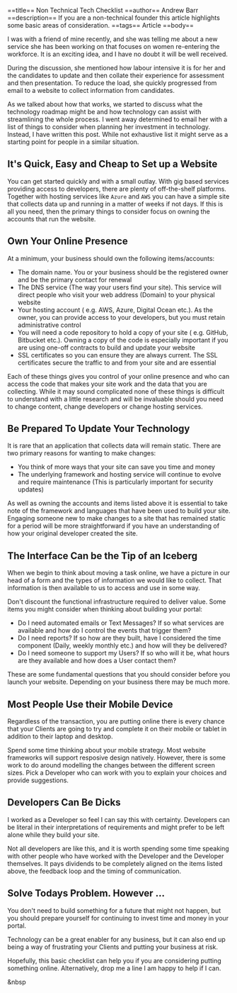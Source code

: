 ==title==
 Non Technical Tech Checklist
==author==
 Andrew Barr
==description==
 If you are a non-technical founder this article highlights some basic areas of consideration.
==tags==
 Article
==body==


I was with a friend of mine recently, and she was telling me about a new service she has been working on that focuses on women re-entering the workforce. It is an exciting idea, and I have no doubt it will be well received. 

During the discussion, she mentioned how labour intensive it is for her and the candidates to update and then collate their experience for assessment and then presentation. To reduce the load, she quickly progressed from email to a website to collect information from candidates.

As we talked about how that works, we started to discuss what the technology roadmap might be and how technology can assist with streamlining the whole process. I went away determined to email her with a list of things to consider when planning her investment in technology. Instead, I have written this post. While not exhaustive list it might serve as a starting point for people in a similar situation. 

## It's Quick, Easy and Cheap to Set up a Website

You can get started quickly and with a small outlay. With gig based services providing access to developers, there are plenty of off-the-shelf platforms. Together with hosting services like `Azure` and `AWS` you can have a simple site that collects data up and running in a matter of weeks if not days. If this is all you need, then the primary things to consider focus on owning the accounts that run the website. 

## Own Your Online Presence

At a minimum, your business should own the following items/accounts:

<ul class="list-disc ml-10 my-5">
    <li>The domain name. You or your business should be the registered owner and be the primary contact for renewal</li>
    <li>The DNS service (The way your users find your site). This service will direct people who visit your web address (Domain) to your physical website</li>
    <li>Your hosting account ( e.g. AWS, Azure, Digital Ocean etc.). As the owner, you can provide access to your developers, but you must retain administrative control</li>
    <li>You will need a code repository to hold a copy of your site ( e.g. GitHub, Bitbucket etc.). Owning a copy of the code is especially important if you are using one-off contracts to build and update your website</li>
    <li>SSL certificates so you can ensure they are always current. The SSL certificates secure the traffic to and from your site and are essential</li>
</ul>

Each of these things gives you control of your online presence and who can access the code that makes your site work and the data that you are collecting. While it may sound complicated none of these things is difficult to understand with a little research and will be invaluable should you need to change content, change developers or change hosting services. 

## Be Prepared To Update Your Technology

It is rare that an application that collects data will remain static. There are two primary reasons for wanting to make changes:

<ul class="list-disc ml-10 my-5">
    <li>You think of more ways that your site can save you time and money</li>
    <li>The underlying framework and hosting service will continue to evolve and require maintenance (This is particularly important for security updates)</li>
</ul>

As well as owning the accounts and items listed above it is essential to take note of the framework and languages that have been used to build your site. Engaging someone new to make changes to a site that has remained static for a period will be more straightforward if you have an understanding of how your original developer created the site.

## The Interface Can be the Tip of an Iceberg

When we begin to think about moving a task online, we have a picture in our head of a form and the types of information we would like to collect. That information is then available to us to access and use in some way.

Don't discount the functional infrastructure required to deliver value. Some items you might consider when thinking about building your portal:

<ul class="list-disc ml-10 my-5">
    <li>Do I need automated emails or Text Messages? If so what services are available and how do I control the events that trigger them?</li>
    <li>Do I need reports? If so how are they built, have I considered the time component (Daily, weekly monthly etc.) and how will they be delivered?</li>
    <li>Do I need someone to support my Users? If so who will it be, what hours are they available and how does a User contact them?</li>
</ul>

These are some fundamental questions that you should consider before you launch your website. Depending on your business there may be much more.

## Most People Use their Mobile Device

Regardless of the transaction, you are putting online there is every chance that your Clients are going to try and complete it on their mobile or tablet in addition to their laptop and desktop. 

Spend some time thinking about your mobile strategy. Most website frameworks will support resposive design natively. However, there is some work to do around modelling the changes between the different screen sizes. Pick a Developer who can work with you to explain your choices and provide suggestions.

## Developers Can Be Dicks

I worked as a Developer so feel I can say this with certainty. Developers can be literal in their interpretations of requirements and might prefer to be left alone while they build your site. 

Not all developers are like this, and it is worth spending some time speaking with other people who have worked with the Developer and the Developer themselves. It pays dividends to be completely aligned on the items listed above, the feedback loop and the timing of communication.

## Solve Todays Problem. However ...

You don't need to build something for a future that might not happen, but you should prepare yourself for continuing to invest time and money in your portal. 

Technology can be a great enabler for any business, but it can also end up being a way of frustrating your Clients and putting your business at risk. 

Hopefully, this basic checklist can help you if you are considering putting something online. Alternatively, drop me a line I am happy to help if I can.

<span class="pt-20">&nbsp</span>